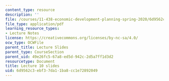```yaml
---
content_type: resource
description: ''
file: /courses/11-438-economic-development-planning-spring-2020/6d9562c3ebf37da11ba8cc1e72892049_MIT11_438s20_lec10.pdf
file_type: application/pdf
learning_resource_types:
- Lecture Notes
license: https://creativecommons.org/licenses/by-nc-sa/4.0/
ocw_type: OCWFile
parent_title: Lecture Slides
parent_type: CourseSection
parent_uid: 49e26fc5-67a8-ed5d-942c-2d5a7ff1d3d2
resourcetype: Document
title: Lecture 10 slides
uid: 6d9562c3-ebf3-7da1-1ba8-cc1e72892049
---
```

